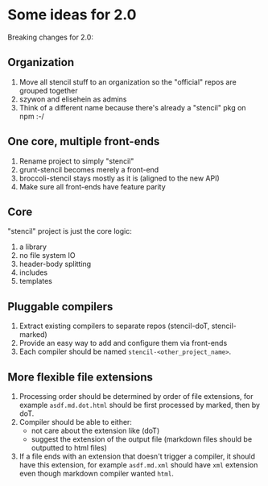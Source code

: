 # Some ideas for 2.0

Breaking changes for 2.0:

## Organization

1. Move all stencil stuff to an organization so the "official" repos are grouped together
2. szywon and elisehein as admins
3. Think of a different name because there's already a "stencil" pkg on npm :-/

## One core, multiple front-ends

1. Rename project to simply "stencil"
2. grunt-stencil becomes merely a front-end
3. broccoli-stencil stays mostly as it is (aligned to the new API)
4. Make sure all front-ends have feature parity

## Core

"stencil" project is just the core logic:

1. a library
2. no file system IO
3. header-body splitting
4. includes
5. templates

## Pluggable compilers

1. Extract existing compilers to separate repos (stencil-doT, stencil-marked)
2. Provide an easy way to add and configure them via front-ends
3. Each compiler should be named `stencil-<other_project_name>`.

## More flexible file extensions

1. Processing order should be determined by order of file extensions, for example `asdf.md.dot.html` should be first processed by marked, then by doT.
2. Compiler should be able to either:
   - not care about the extension like (doT)
   - suggest the extension of the output file (markdown files should be outputted to html files)
3. If a file ends with an extension that doesn't trigger a compiler, it should have this extension, for example `asdf.md.xml` should have `xml` extension even though markdown compiler wanted `html`.